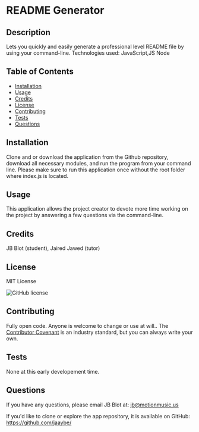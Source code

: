 
# README Generator

## Description
Lets you quickly and easily generate a professional level README file by using your command-line. 
Technologies used:
JavaScript,JS Node


## Table of Contents

* [Installation](#installation)
* [Usage](#usage)
* [Credits](#credits)
* [License](#license)
* [Contributing](#contributing)
* [Tests](#tests)
* [Questions](#questions)


## Installation

Clone and or download the application from the Github repository, download all necessary modules, and run the program from your command line.  Please make sure to run this application once without the root folder where index.js is located.


## Usage 

This application allows the project creator to devote more time working on the project by answering a few questions via the command-line.  


## Credits

JB Blot (student), Jaired Jawed (tutor)


## License

MIT License

![GitHub license](https://img.shields.io/badge/license-MIT-blue.svg)


## Contributing

Fully open code.  Anyone is welcome to change or use at will.. The [Contributor Covenant](https://www.contributor-covenant.org/) is an industry standard, but you can always write your own.


## Tests

None at this early developement time. 

       
## Questions

If you have any questions, please email JB Blot at: jb@motionmusic.us

If you'd like to clone or explore the app repository, it is available on GitHub:
https://github.com/jaaybe/
    